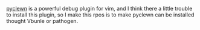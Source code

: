 [pyclewn](http://pyclewn.sourceforge.net/) is a powerful debug plugin for vim,
and I think there a little trouble to install this plugin, so I make this rpos is to
make pyclewn can be installed thought Vbunle or pathogen.
